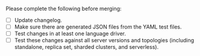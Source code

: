 <!-- Thanks for contributing! -->

Please complete the following before merging:

- [ ] Update changelog.
- [ ] Make sure there are generated JSON files from the YAML test files.
- [ ] Test changes in at least one language driver.
- [ ] Test these changes against all server versions and topologies (including standalone, replica set, sharded clusters, and serverless).

<!-- See also: https://wiki.corp.mongodb.com/pages/viewpage.action?pageId=80806719 -->


